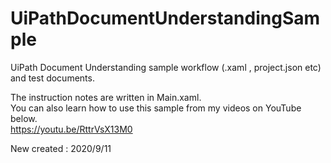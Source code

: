 # UiPathDocumentUnderstandingSample
UiPath Document Understanding sample workflow (.xaml , project.json etc) and test documents.

The instruction notes are written in Main.xaml.  
You can also learn how to use this sample from my videos on YouTube below.  
https://youtu.be/RttrVsX13M0

New created : 2020/9/11
